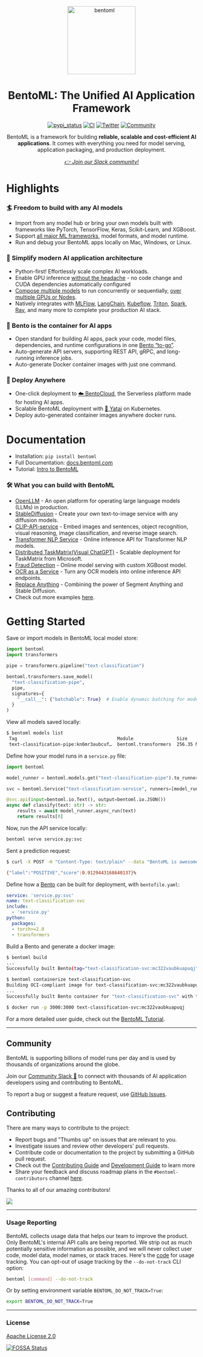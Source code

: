 <div align="center">
  <img src="https://github.com/bentoml/BentoML/assets/489344/398274c1-a572-477b-b115-52497a085496" width="180px" alt="bentoml" />
  <h1 align="center">BentoML: The Unified AI Application Framework</h1>
  <a href="https://pypi.org/project/bentoml"><img src="https://img.shields.io/pypi/v/bentoml.svg" alt="pypi_status" /></a>
  <a href="https://github.com/bentoml/BentoML/actions/workflows/ci.yml?query=branch%3Amain"><img src="https://github.com/bentoml/bentoml/workflows/CI/badge.svg?branch=main" alt="CI" /></a>
  <a href="https://twitter.com/bentomlai"><img src="https://badgen.net/badge/icon/@bentomlai/1DA1F2?icon=twitter&label=Follow%20Us" alt="Twitter" /></a>
  <a href="https://join.slack.bentoml.org"><img src="https://badgen.net/badge/Join/Community/cyan?icon=slack" alt="Community" /></a>
  <p>BentoML is a framework for building <b>reliable, scalable and cost-efficient AI
applications</b>. It comes with everything you need for model serving, application
packaging, and production deployment.</p>
  <i><a href="https://l.bentoml.com/join-slack">👉 Join our Slack community!</a></i>
</div>


# Highlights

### 🏄 Freedom to build with any AI models

* Import from any model hub or bring your own models built with frameworks like PyTorch, TensorFlow, Keras, Scikit-Learn, and XGBoost.
* Support [all major ML frameworks](https://docs.bentoml.com/en/latest/frameworks/index.html), model formats, and model runtime.
* Run and debug your BentoML apps locally on Mac, Windows, or Linux.

### 🍭 Simplify modern AI application architecture

* Python-first! Effortlessly scale complex AI workloads.
* Enable GPU inference [without the headache](https://docs.bentoml.com/en/latest/guides/gpu.html) - no code change and CUDA dependencies automatically configured
* [Compose multiple models](https://docs.bentoml.com/en/latest/guides/graph.html) to run concurrently or sequentially, [over multiple GPUs or Nodes](https://docs.bentoml.com/en/latest/guides/scheduling.html).
* Natively integrates with [MLFlow](https://docs.bentoml.com/en/latest/integrations/mlflow.html), [LangChain](https://github.com/ssheng/BentoChain), [Kubeflow](https://www.kubeflow.org/docs/external-add-ons/serving/bentoml/), [Triton](https://docs.bentoml.com/en/latest/integrations/triton.html), [Spark](https://docs.bentoml.com/en/latest/integrations/spark.html), [Ray](https://docs.bentoml.com/en/latest/reference/frameworks/ray.html), and many more to complete your production AI stack.

### 🍱 Bento is the container for AI apps

* Open standard for building AI apps, pack your code, model files, dependencies, and runtime configurations in one [Bento “to-go”](https://docs.bentoml.com/en/latest/concepts/bento.html).
* Auto-generate API servers, supporting REST API, gRPC, and long-running inference jobs.
* Auto-generate Docker container images with just one command.

### 🚀 Deploy Anywhere

* One-click deployment to [☁️ BentoCloud](https://bentoml.com/cloud), the Serverless platform made for hosting AI apps.
* Scalable BentoML deployment with [🦄️ Yatai](https://github.com/bentoml/yatai) on Kubernetes.
* Deploy auto-generated container images anywhere docker runs.


# Documentation

* Installation: `pip install bentoml`
* Full Documentation: [docs.bentoml.com](https://docs.bentoml.com/en/latest/)
* Tutorial: [Intro to BentoML](https://docs.bentoml.com/en/latest/tutorial.html)

### 🛠️ What you can build with BentoML

* [OpenLLM](https://github.com/bentoml/OpenLLM) - An open platform for operating large language models (LLMs) in production.
* [StableDiffusion](https://github.com/bentoml/stable-diffusion-bentoml) - Create your own text-to-image service with any diffusion models.
* [CLIP-API-service](https://github.com/bentoml/CLIP-API-service) - Embed images and sentences, object recognition, visual reasoning, image classification, and reverse image search.
* [Transformer NLP Service](https://github.com/bentoml/transformers-nlp-service) - Online inference API for Transformer NLP models.
* [Distributed TaskMatrix(Visual ChatGPT)](https://github.com/bentoml/Distributed-Visual-ChatGPT) - Scalable deployment for TaskMatrix from Microsoft.
* [Fraud Detection](https://github.com/bentoml/Fraud-Detection-Model-Serving) - Online model serving with custom XGBoost model.
* [OCR as a Service](https://github.com/bentoml/OCR-as-a-Service) - Turn any OCR models into online inference API endpoints.
* [Replace Anything](https://github.com/yuqwu/Replace-Anything) - Combining the power of Segment Anything and Stable Diffusion.
* Check out more examples [here](https://github.com/bentoml/BentoML/tree/main/examples).


# Getting Started

Save or import models in BentoML local model store:

```python
import bentoml
import transformers

pipe = transformers.pipeline("text-classification")

bentoml.transformers.save_model(
  "text-classification-pipe",
  pipe,
  signatures={
    "__call__": {"batchable": True}  # Enable dynamic batching for model
  }
)
```

View all models saved locally:

```bash
$ bentoml models list
 Tag                                     Module                Size        Creation Time
 text-classification-pipe:kn6mr3aubcuf…  bentoml.transformers  256.35 MiB  2023-05-17 14:36:25
```

Define how your model runs in a `service.py` file:

```python
import bentoml

model_runner = bentoml.models.get("text-classification-pipe").to_runner()

svc = bentoml.Service("text-classification-service", runners=[model_runner])

@svc.api(input=bentoml.io.Text(), output=bentoml.io.JSON())
async def classify(text: str) -> str:
    results = await model_runner.async_run(text)
    return results[0]
```

Now, run the API service locally:

```bash
bentoml serve service.py:svc
```

Sent a prediction request:

```bash
$ curl -X POST -H "Content-Type: text/plain" --data "BentoML is awesome" http://localhost:3000/classify

{"label":"POSITIVE","score":0.9129443168640137}%
```

Define how a [Bento](https://docs.bentoml.com/en/latest/concepts/bento.html) can be built for deployment, with `bentofile.yaml`:

```yaml
service: 'service.py:svc'
name: text-classification-svc
include:
  - 'service.py'
python:
  packages:
  - torch>=2.0
  - transformers
```

Build a Bento and generate a docker image:

```bash
$ bentoml build
...
Successfully built Bento(tag="text-classification-svc:mc322vaubkuapuqj").
```

```bash
$ bentoml containerize text-classification-svc
Building OCI-compliant image for text-classification-svc:mc322vaubkuapuqj with docker
...
Successfully built Bento container for "text-classification-svc" with tag(s) "text-classification-svc:mc322vaubkuapuqj"
```

```bash
$ docker run -p 3000:3000 text-classification-svc:mc322vaubkuapuqj
```

For a more detailed user guide, check out the [BentoML Tutorial](https://docs.bentoml.com/en/latest/tutorial.html).

---

## Community

BentoML is supporting billions of model runs per day and is used by thousands of organizations around the globe.

Join our [Community Slack 💬](https://l.bentoml.com/join-slack) to connect with thousands of AI application developers using and contributing to BentoML.

To report a bug or suggest a feature request, use [GitHub Issues](https://github.com/bentoml/BentoML/issues/new/choose).

## Contributing

There are many ways to contribute to the project:

* Report bugs and "Thumbs up" on issues that are relevant to you.
* Investigate issues and review other developers' pull requests.
* Contribute code or documentation to the project by submitting a GitHub pull request.
* Check out the [Contributing Guide](https://github.com/bentoml/BentoML/blob/main/CONTRIBUTING.md) and [Development Guide](https://github.com/bentoml/BentoML/blob/main/DEVELOPMENT.md) to learn more
* Share your feedback and discuss roadmap plans in the `#bentoml-contributors` channel [here](https://l.bentoml.com/join-slack).

Thanks to all of our amazing contributors!

<a href="https://github.com/bentoml/BentoML/graphs/contributors">
  <img src="https://contrib.rocks/image?repo=bentoml/BentoML" />
</a>

---

### Usage Reporting

BentoML collects usage data that helps our team to improve the product.
Only BentoML's internal API calls are being reported. We strip out as much potentially
sensitive information as possible, and we will never collect user code, model data, model names, or stack traces.
Here's the [code](./src/bentoml/_internal/utils/analytics/usage_stats.py) for usage tracking.
You can opt-out of usage tracking by the `--do-not-track` CLI option:

```bash
bentoml [command] --do-not-track
```

Or by setting environment variable `BENTOML_DO_NOT_TRACK=True`:

```bash
export BENTOML_DO_NOT_TRACK=True
```

---

### License

[Apache License 2.0](https://github.com/bentoml/BentoML/blob/main/LICENSE)

[![FOSSA Status](https://app.fossa.com/api/projects/git%2Bgithub.com%2Fbentoml%2FBentoML.svg?type=small)](https://app.fossa.com/projects/git%2Bgithub.com%2Fbentoml%2FBentoML?ref=badge_small)
